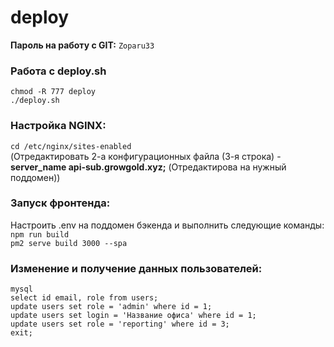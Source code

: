# deploy

<b>Пароль на работу с GIT:</b> <code>Zoparu33</code>

<h3>Работа с deploy.sh</h3>
<code>chmod -R 777 deploy</code><br>
<code>./deploy.sh</code><br>

<h3>Настройка NGINX:</h3>
<code>cd /etc/nginx/sites-enabled</code><br>
(Отредактировать 2-а конфигурационных файла (3-я строка) - <b>server_name api-sub.growgold.xyz;</b> (Отредактирова на нужный поддомен))

<h3>Запуск фронтенда:</h3>
Настроить .env на поддомен бэкенда и выполнить следующие команды:<br>
<code>npm run build</code><br>
<code>pm2 serve build 3000 --spa</code><br>

<h3>Изменение и получение данных пользователей:</h3>
<code>mysql</code><br>
<code>select id email, role from users;</code><br>
<code>update users set role = 'admin' where id = 1;</code><br>
<code>update users set login = 'Название офиса' where id = 1;</code><br>
<code>update users set role = 'reporting' where id = 3;</code><br>
<code>exit;</code><br>
 
